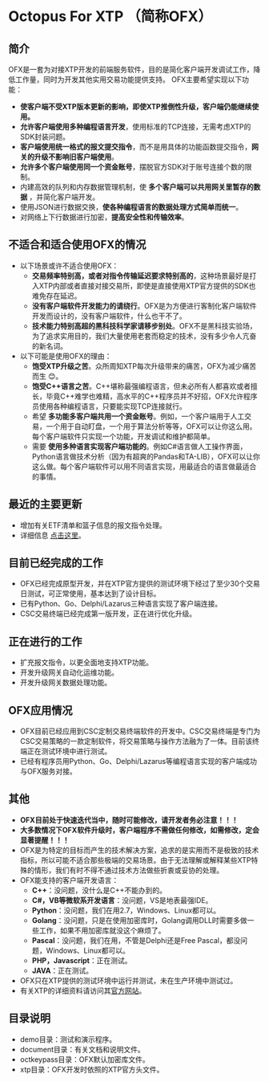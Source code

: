 # Octopus For XTP （简称OFX） 
## 简介
OFX是一套为对接XTP开发的前端服务软件，目的是简化客户端开发调试工作，降低工作量，同时为开发其他实用交易功能提供支持。
OFX主要希望实现以下功能：
* **使客户端不受XTP版本更新的影响，即使XTP推倒性升级，客户端仍能继续使用。**
* **允许客户端使用多种编程语言开发**，使用标准的TCP连接，无需考虑XTP的SDK封装问题。
* **客户端使用统一格式的报文提交指令**，而不是用具体的功能函数提交指令，**网关的升级不影响旧客户端使用**。
* **允许多个客户端使用同一个资金账号**，摆脱官方SDK对于账号连接个数的限制。
* 内建高效的队列和内存数据管理机制，使 **多个客户端可以共用网关里暂存的数据** ，并简化客户端开发。
* 使用JSON进行数据交换，**使各种编程语言的数据处理方式简单而统一**。
* 对网络上下行数据进行加密，**提高安全性和传输效率**。
## 不适合和适合使用OFX的情况
* 以下场景或许不适合使用OFX：
    * **交易频率特别高，或者对指令传输延迟要求特别高的**，这种场景最好是打入XTP内部或者直接对接交易所，即使是直接使用XTP官方提供的SDK也难免存在延迟。
    * **没有客户端软件开发能力的请绕行**。OFX是为方便进行客制化客户端软件开发而设计的，没有客户端软件，什么也干不了。
    * **技术能力特别高超的黑科技科学家请移步别处**。OFX不是黑科技实验场，为了追求实用目的，我们大量使用老套而稳定的技术，没有多少令人亢奋的新名词。
* 以下可能是使用OFX的理由：
    * **饱受XTP升级之苦**。众所周知XTP每次升级带来的痛苦，OFX为减少痛苦而生 :blush:。
    * **饱受C++语言之苦**。C++堪称最强编程语言，但未必所有人都喜欢或者擅长，毕竟C++难学也难精，高水平的C++程序员并不好招，OFX允许程序员使用各种编程语言，只要能实现TCP连接就行。
    * 希望 **多功能多客户端共用一个资金账号**。例如，一个客户端用于人工交易，一个用于自动盯盘，一个用于算法分析等等，OFX可以让你这么用。每个客户端软件只实现一个功能，开发调试和维护都简单。
    * 需要 **使用多种语言实现客户端功能的**。例如C#语言做人工操作界面，Python语言做技术分析（因为有超爽的Pandas和TA-LIB），OFX可以让你这么做。每个客户端软件可以用不同语言实现，用最适合的语言做最适合的事情。
## 最近的主要更新
* 增加有关ETF清单和篮子信息的报文指令处理。
* 详细信息 [点击这里](https://github.com/sea1812/ofx/blob/master/CHANGES.md)。
## 目前已经完成的工作
* OFX已经完成原型开发，并在XTP官方提供的测试环境下经过了至少30个交易日测试，可正常使用，基本达到了设计目标。
* 已有Python、Go、Delphi/Lazarus三种语言实现了客户端连接。
* CSC交易终端已经完成第一版开发，正在进行优化升级。
## 正在进行的工作
* 扩充报文指令，以更全面地支持XTP功能。
* 开发升级网关自动化运维功能。
* 开发升级网关数据处理功能。
## OFX应用情况
* OFX目前已经应用到CSC定制交易终端软件的开发中。CSC交易终端是专门为CSC交易策略的一款定制软件，将交易策略与操作方法融为了一体。目前该终端正在测试环境中进行测试。
* 已经有程序员用Python、Go、Delphi/Lazarus等编程语言实现的客户端成功与OFX服务对接。
## 其他
* **OFX目前处于快速迭代当中，随时可能修改，请开发者务必注意！！！**
* **大多数情况下OFX软件升级时，客户端程序不需做任何修改，如需修改，定会显著提醒！！！**
* OFX是为特定的目标而产生的技术解决方案，追求的是实用而不是极致的技术指标，所以可能不适合那些极端的交易场景。由于无法理解或解释某些XTP特殊的情形，我们有时不得不通过技术方法做些折衷或妥协的处理。
* OFX能支持的客户端开发语言：
    * **C++**：没问题，没什么是C++不能办到的。
    * **C#，VB等微软系开发语言**：没问题，VS是地表最强IDE。
    * **Python**：没问题，我们在用2.7，Windows、Linux都可以。
    * **Golang**：没问题，只是在使用加密库时，Golang调用DLL时需要多做一些工作，如果不用加密库就没这个麻烦了。
    * **Pascal**：没问题，我们在用，不管是Delphi还是Free Pascal，都没问题，Windows、Linux都可以。
    * **PHP，Javascript**：正在测试。
    * **JAVA**：正在测试。
* OFX只在XTP提供的测试环境中运行并测试，未在生产环境中测试过。
* 有关XTP的详细资料请访问其[官方网站](http://xtp.zts.com.cn)。
## 目录说明
* demo目录：测试和演示程序。
* document目录：有关文档和说明文件。
* octkeypass目录：OFX默认加密库文件。
* xtp目录：OFX开发时依照的XTP官方头文件。
